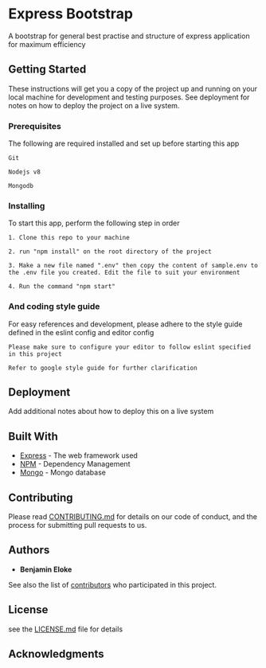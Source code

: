 # Express Bootstrap

A bootstrap for general best practise and structure of express application for maximum efficiency

## Getting Started

These instructions will get you a copy of the project up and running on your local machine for development and testing purposes. See deployment for notes on how to deploy the project on a live system.

### Prerequisites

The following are required installed and set up before starting this app

```
Git 
```
```
Nodejs v8
```
```
Mongodb
```

### Installing

To start this app, perform the following step in order

```
1. Clone this repo to your machine 
```
```
2. run "npm install" on the root directory of the project
```
```
3. Make a new file named ".env" then copy the content of sample.env to the .env file you created. Edit the file to suit your environment
```
```
4. Run the command "npm start"
```

### And coding style guide
For easy references and development, please adhere to the style guide defined in the eslint config
and editor config

```
Please make sure to configure your editor to follow eslint specified in this project
```
```
Refer to google style guide for further clarification
```

## Deployment

Add additional notes about how to deploy this on a live system

## Built With

* [Express](http://www.express.io) - The web framework used
* [NPM](https://npm.org/) - Dependency Management
* [Mongo](https://mongodb.org) - Mongo database

## Contributing

Please read [CONTRIBUTING.md]() for details on our code of conduct, and the process for submitting pull requests to us.

## Authors

* **Benjamin Eloke** 

See also the list of [contributors](https://github.com/your/project/contributors) who participated in this project.

## License
see the [LICENSE.md](license.md) file for details

## Acknowledgments

